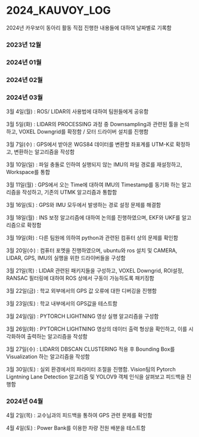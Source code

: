 # 2024_KAUVOY_LOG
2024년 카우보이 동아리 활동
직접 진행한 내용들에 대하여 날짜별로 기록함

### 2023년 12월

### 2024년 01월

### 2024년 02월

### 2024년 03월

3월 4일(월) : ROS/ LIDAR의 사용법에 대하여 팀원들에게 공유함

3월 5일(화) : LIDAR의 PROCESSING 과정 중 Downsampling과 관련된 툴을 논의하고, VOXEL Downgrid를 확정함 / 모터 드라이버 설치를 진행함

3월 7일(수) : GPS에서 받아온 WGS84 데이터를 변환할 좌표계를 UTM-K로 확정하고, 변환하는 알고리즘을 작성함

3월 10일(일) : 파일 충돌로 인하여 실행되지 않는 IMU의 파일 경로를 재설정하고, Workspace를 통합

3월 11일(월) : GPS에서 오는 Time에 대하여 IMU의 Timestamp를 동기화 하는 알고리즘을 작성하고, 기존의 UTMK 알고리즘과 통합함

3월 16일(토) : GPS와 IMU 모두에서 발생하는 경로 설정 문제를 해결함

3월 18일(월) : INS 보정 알고리즘에 대하여 논의를 진행하였으며, EKF와 UKF를 알고리즘으로 확정함

3월 19일(화) : 다른 팀원에 의하여 python과 관련된 컴퓨터 상의 문제를 확인함

3월 20일(수) : 컴퓨터 포멧을 진행하였으며, ubuntu와 ros 설치 및 CAMERA, LIDAR, GPS, IMU의 실행을 위한 드라이버들을 구성함

3월 21일(목) : LIDAR 관련된 패키지들을 구성하고, VOXEL Downgrid, ROI설정, RANSAC 필터링에 대하여 ROS 상에서 구동이 가능하도록 패키징함

3월 22일(금) : 학교 외부에서의 GPS 값 오류에 대한 디버깅을 진행함

3월 23일(토) : 학교 내부에서의 GPS값을 테스트함

3월 24일(일) : PYTORCH LIGHTNING 영상 실행 알고리즘을 구성함

3월 26일(화) : PYTORCH LIGHTNING 영상의 데이터 출력 형상을 확인하고, 이를 시각화하여 출력하는 알고리즘을 작성함

3월 27일(수) : LIDAR의 DBSCAN CLUSTERING 적용 후 Bounding Box를 Visualization 하는 알고리즘을 작성함

3월 30일(토) : 실외 환경에서의 파라미터 조절을 진행함. Vision팀의 Pytorch Ligntning Lane Detection 알고리즘 및 YOLOV9 객체 인식을 살펴보고 피드백을 진행함


### 2024년 04월

4월 2일(목) : 교수님과의 피드백을 통하여 GPS 관련 문제를 확인함

4월 4일(토) : Power Bank를 이용한 차량 전원 배분을 테스트함
